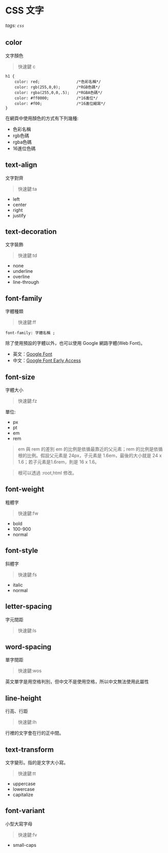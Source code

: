 # CSS 文字
###### tags: `css`
## color
文字顏色
> 快速鍵 c

```css=
h1 {
    color: red;                /*色彩名稱*/
    color: rgb(255,0,0);       /*RGB色碼*/
    color: rgba(255,0,0,.5);   /*RGBA色碼*/
    color: #ff0000;            /*16進位*/
    color: #f00;               /*16進位縮寫*/
}
```
在網頁中使用顏色的方式有下列幾種:
* 色彩名稱
* rgb色碼
* rgba色碼
* 16進位色碼

## text-align
文字對齊
>快速鍵:ta


* left
* center
* right
* justify
## text-decoration
文字裝飾
>快速鍵:td


* none
* underline
* overline
* line-through

## font-family
字體種類
> 快速鍵:ff
> 
```css=
font-family: 字體名稱 ;
```

除了使用預設的字體以外，也可以使用 Google 網路字體(Web Font)。
* 英文：[Google Font](https://fonts.google.com/) 
* 中文：[Google Font Early Access](https://fonts.google.com/earlyaccess)

## font-size
字體大小
> 快速鍵:fz
>
單位:
* px
* pt
* em
* rem

> em 與 rem 的差別
> em 的比例是依循最靠近的父元素；rem 的比例是依循根的比例。假設父元素是 24px，子元素是 1.6em，最後的大小就是 24 x 1.6；若子元素是1.6rem，則是 16 x 1.6。

>根可以透過 :root,html 修改。
>
## font-weight
粗體字
> 快速鍵:fw
> 
* bold
* 100-900
* normal
## font-style
斜體字
> 快速鍵:fs
> 
* italic
* normal

## letter-spacing
字元間距
> 快速鍵:ls

## word-spacing
單字間距
> 快速鍵:wos
> 
英文單字是用空格判別，但中文不是使用空格，所以中文無法使用此屬性
## line-height
行高、行距
> 快速鍵:lh
> 
行裡的文字會在行的正中間。
## text-transform
文字變形。指的是文字大小寫。
> 快速鍵:tt
> 
* uppercase
* lowercase
* capitalize

## font-variant
小型大寫字母
> 快速鍵:fv
> 
* small-caps
